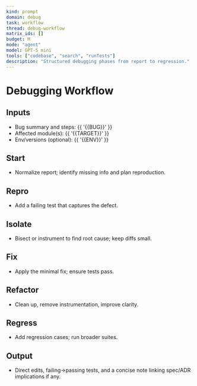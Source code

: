 ```yaml
---
kind: prompt
domain: debug
task: workflow
thread: debug-workflow
matrix_ids: []
budget: M
mode: "agent"
model: GPT-5 mini
tools: ["codebase", "search", "runTests"]
description: "Structured debugging phases from report to regression."
---
```


# Debugging Workflow

## Inputs

- Bug summary and steps: {{ '{{BUG}}' }}
- Affected module(s): {{ '{{TARGET}}' }}
- Env/versions (optional): {{ '{{ENV}}' }}

## Start

- Normalize report; identify missing info and plan reproduction.

## Repro

- Add a failing test that captures the defect.

## Isolate

- Bisect or instrument to find root cause; keep diffs small.

## Fix

- Apply the minimal fix; ensure tests pass.

## Refactor

- Clean up, remove instrumentation, improve clarity.

## Regress

- Add regression cases; run broader suites.

## Output

- Direct edits, failing→passing tests, and a concise note linking spec/ADR implications if any.
